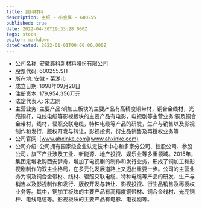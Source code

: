 ```yaml
---
title: 鑫科材料
description: 主板 - 小金属 - 600255
published: true
date: 2022-04-30T19:33:28.000Z
tags: stock
editor: markdown
dateCreated: 2022-01-01T00:00:00.000Z
---
```


- 公司名称: 安徽鑫科新材料股份有限公司
- 股票代码: 600255.SH
- 所在地: 安徽 - 芜湖市
- 成立日期: 1998年09月28日
- 注册资本: 179,954.356万元
- 法定代表人: 宋志刚
- 主营业务: 主要产品:铜加工板块的主要产品有高精度铜带材，铜合金线材，光亮铜杆，电线电缆等影视板块的主要产品有电影，电视剧等主营业务:铜及铜合金带材，线材，辐照交联电缆，特种电缆等产品的研发，生产与销售以及影视制作和发行，版权开发与转让，影视投资，衍生品销售及再授权业务等
- 公司官网: [www.ahxinke.com](www.ahxinke.com)
- 公司介绍: 公司拥有国家级企业认定技术中心和多家分公司、控股公司、参股公司，旗下产业涉及工业、新能源、地产投资、娱乐业等多重领域。2015年，集团定增收购西安梦舟，增加了电视剧的制作和发行业务，形成了铜加工和影视剧制作的双主业格局，在多元化发展道路上又迈出重要一步。公司的主营业务为铜及铜合金带材、线材、辐照交联电缆、特种电缆等产品的研发、生产与销售以及影视制作和发行、版权开发与转让、影视投资、衍生品销售及再授权业务等。其中，铜加工板块的主要产品有高精度铜带材、铜合金线材、光亮铜杆、电线电缆等。影视板块的主要产品有电影、电视剧等。


